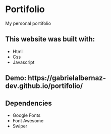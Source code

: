<h1>Portifolio</h1>
<p>My personal portifolio</p>

<h2>This website was built with:</h2>
  <ul>
    <li>Html</li>
    <li>Css</li>
    <li>Javascript</li>
  </ul>

<h2>Demo:
  <span> https://gabrielalbernaz-dev.github.io/portifolio/</span>
</h2>

<h2>Dependencies</h2>
 <ul>
   <li>Google Fonts</li>
   <li>Font Awesome</li>
   <li>Swiper</li>
 </ul>
  

